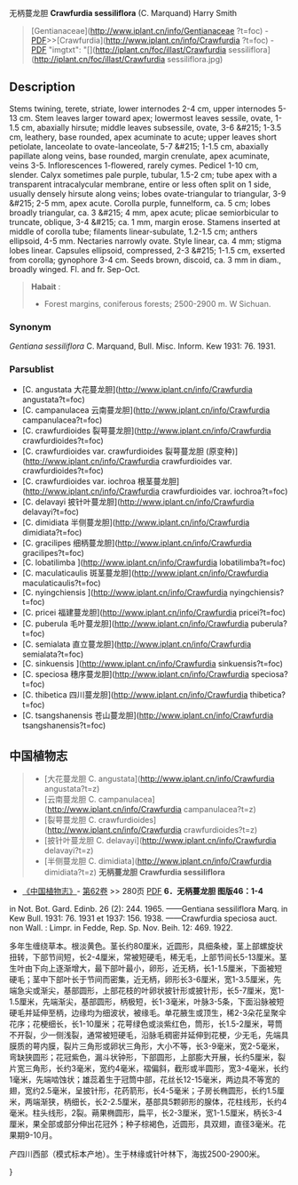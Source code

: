 无柄蔓龙胆 **Crawfurdia sessiliflora** (C. Marquand) Harry Smith

> [Gentianaceae](http://www.iplant.cn/info/Gentianaceae ?t=foc) - [PDF](http://iplant.cn/foc/pdf/Gentianaceae.pdf)>>[Crawfurdia](http://www.iplant.cn/info/Crawfurdia ?t=foc) - [PDF](http://www.iplant.cn/foc/pdf/Crawfurdia.pdf)
  "imgtxt": "[](http://iplant.cn/foc/illast/Crawfurdia sessiliflora](http://iplant.cn/foc/illast/Crawfurdia sessiliflora.jpg)

## Description

Stems twining, terete, striate, lower internodes 2-4 cm, upper internodes 5-13 cm. Stem leaves larger toward apex; lowermost leaves sessile, ovate, 1-1.5 cm, abaxially hirsute; middle leaves subsessile, ovate, 3-6 &amp;#215; 1-3.5 cm, leathery, base rounded, apex acuminate to acute; upper leaves short petiolate, lanceolate to ovate-lanceolate, 5-7 &amp;#215; 1-1.5 cm, abaxially papillate along veins, base rounded, margin crenulate, apex acuminate, veins 3-5. Inflorescences 1-flowered, rarely cymes. Pedicel 1-10 cm, slender. Calyx sometimes pale purple, tubular, 1.5-2 cm; tube apex with a transparent intracalycular membrane, entire or less often split on 1 side, usually densely hirsute along veins; lobes ovate-triangular to triangular, 3-9 &amp;#215; 2-5 mm, apex acute. Corolla purple, funnelform, ca. 5 cm; lobes broadly triangular, ca. 3 &amp;#215; 4 mm, apex acute; plicae semiorbicular to truncate, oblique, 3-4 &amp;#215; ca. 1 mm, margin erose. Stamens inserted at middle of corolla tube; filaments linear-subulate, 1.2-1.5 cm; anthers ellipsoid, 4-5 mm. Nectaries narrowly ovate. Style linear, ca. 4 mm; stigma lobes linear. Capsules ellipsoid, compressed, 2-3 &amp;#215; 1-1.5 cm, exserted from corolla; gynophore 3-4 cm. Seeds brown, discoid, ca. 3 mm in diam., broadly winged. Fl. and fr. Sep-Oct.
> **Habait** : 
>* Forest margins, coniferous forests; 2500-2900 m. W Sichuan.

### Synonym
*Gentiana sessiliflora* C. Marquand, Bull. Misc. Inform. Kew 1931: 76. 1931.

### Parsublist

* [C.  angustata  大花蔓龙胆](http://www.iplant.cn/info/Crawfurdia angustata?t=foc)
* [C.  campanulacea  云南蔓龙胆](http://www.iplant.cn/info/Crawfurdia campanulacea?t=foc)
* [C.  crawfurdioides  裂萼蔓龙胆](http://www.iplant.cn/info/Crawfurdia crawfurdioides?t=foc)
* [C.  crawfurdioides var. crawfurdioides  裂萼蔓龙胆 (原变种)](http://www.iplant.cn/info/Crawfurdia crawfurdioides var. crawfurdioides?t=foc)
* [C.  crawfurdioides var. iochroa  根茎蔓龙胆](http://www.iplant.cn/info/Crawfurdia crawfurdioides var. iochroa?t=foc)
* [C.  delavayi  披针叶蔓龙胆](http://www.iplant.cn/info/Crawfurdia delavayi?t=foc)
* [C.  dimidiata  半侧蔓龙胆](http://www.iplant.cn/info/Crawfurdia dimidiata?t=foc)
* [C.  gracilipes  细柄蔓龙胆](http://www.iplant.cn/info/Crawfurdia gracilipes?t=foc)
* [C.  lobatilimba  ](http://www.iplant.cn/info/Crawfurdia lobatilimba?t=foc)
* [C.  maculaticaulis  斑茎蔓龙胆](http://www.iplant.cn/info/Crawfurdia maculaticaulis?t=foc)
* [C.  nyingchiensis  ](http://www.iplant.cn/info/Crawfurdia nyingchiensis?t=foc)
* [C.  pricei  福建蔓龙胆](http://www.iplant.cn/info/Crawfurdia pricei?t=foc)
* [C.  puberula  毛叶蔓龙胆](http://www.iplant.cn/info/Crawfurdia puberula?t=foc)
* [C.  semialata  直立蔓龙胆](http://www.iplant.cn/info/Crawfurdia semialata?t=foc)
* [C.  sinkuensis  ](http://www.iplant.cn/info/Crawfurdia sinkuensis?t=foc)
* [C.  speciosa  穗序蔓龙胆](http://www.iplant.cn/info/Crawfurdia speciosa?t=foc)
* [C.  thibetica  四川蔓龙胆](http://www.iplant.cn/info/Crawfurdia thibetica?t=foc)
* [C.  tsangshanensis  苍山蔓龙胆](http://www.iplant.cn/info/Crawfurdia tsangshanensis?t=foc)
## 中国植物志

> * [大花蔓龙胆  C.  angustata](http://www.iplant.cn/info/Crawfurdia angustata?t=z)
> * [云南蔓龙胆  C.  campanulacea](http://www.iplant.cn/info/Crawfurdia campanulacea?t=z)
> * [裂萼蔓龙胆  C.  crawfurdioides](http://www.iplant.cn/info/Crawfurdia crawfurdioides?t=z)
> * [披针叶蔓龙胆  C.  delavayi](http://www.iplant.cn/info/Crawfurdia delavayi?t=z)
> * [半侧蔓龙胆  C.  dimidiata](http://www.iplant.cn/info/Crawfurdia dimidiata?t=z)
**无柄蔓龙胆 Crawfurdia sessiliflora**

* [《中国植物志》](http://www.iplant.cn/frps)- [第62卷](http://www.iplant.cn/frps/vol/62) >> 280页 [PDF](http://www.iplant.cn/frps/pdf/62/280.PDF)
**6．无柄蔓龙胆 图版46：1-4**

in Not. Bot. Gard. Edinb. 26 (2): 244. 1965. ——Gentiana sessiliflora Marq. in Kew Bull. 1931: 76. 1931 et 1937: 156. 1938. ——Crawfurdia speciosa auct. non Wall. : Limpr. in Fedde, Rep. Sp. Nov. Beih. 12: 469. 1922.

多年生缠绕草本。根淡黄色。茎长约80厘米，近圆形，具细条棱，茎上部螺旋状扭转，下部节间短，长2-4厘米，常被短硬毛，稀无毛，上部节间长5-13厘米。茎生叶由下向上逐渐增大，最下部叶最小，卵形，近无柄，长1-1.5厘米，下面被短硬毛；茎中下部叶长于节间而密集，近无柄，卵形长3-6厘米，宽1-3.5厘米，先端急尖或渐尖，基部圆形，上部花枝的叶卵状披针形或披针形，长5-7厘米，宽1-1.5厘米，先端渐尖，基部圆形，柄极短，长1-3毫米，叶脉3-5条，下面沿脉被短硬毛并延伸至柄，边缘均为细波状，被缘毛。单花腋生或顶生，稀2-3朵花呈聚伞花序；花梗细长，长1-10厘米；花萼绿色或淡紫红色，筒形，长1.5-2厘米，萼筒不开裂，少一侧浅裂，通常被短硬毛，沿脉毛稠密并延伸到花梗，少无毛，先端具膜质的萼内膜，裂片三角形或卵状三角形，大小不等，长3-9毫米，宽2-5毫米，弯缺狭圆形；花冠紫色，漏斗状钟形，下部圆形，上部膨大开展，长约5厘米，裂片宽三角形，长约3毫米，宽约4毫米，褶偏斜，截形或半圆形，宽3-4毫米，长约1毫米，先端啮蚀状；雄蕊着生于冠筒中部，花丝长12-15毫米，两边具不等宽的翅，宽约2.5毫米，呈披针形，花药箭形，长4-5毫米；子房长椭圆形，长约1.5厘米，两端渐狭，柄细长，长2-2.5厘米，基部具5颗卵形的腺体，花柱线形，长约4毫米。柱头线形，2裂。蒴果椭圆形，扁平，长2-3厘米，宽1-1.5厘米，柄长3-4厘米，果全部或部分伸出花冠外；种子棕褐色，近圆形，具双翅，直径3毫米。花果期9-10月。

产四川西部（模式标本产地）。生于林缘或针叶林下，海拔2500-2900米。

}